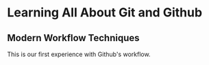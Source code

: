# Learning All About Git and Github

## Modern Workflow Techniques

This is our first experience with Github's workflow.